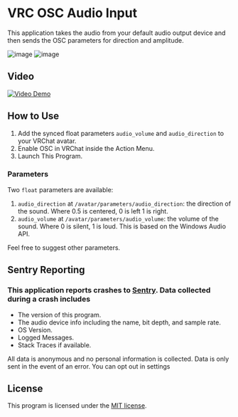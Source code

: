 ﻿# VRC OSC Audio Input

This application takes the audio from your default audio output device and then sends the OSC parameters for direction and amplitude.

![image](https://user-images.githubusercontent.com/13484789/163749591-744f2bbc-eb4c-47f1-9a87-bbb83329b92e.png)
![image](https://user-images.githubusercontent.com/13484789/163749600-4b68d209-3fd8-4c42-8efb-e49c70f99615.png)


## Video
[![Video Demo](http://img.youtube.com/vi/nRYSYIVfluI/0.jpg)](http://www.youtube.com/watch?v=nRYSYIVfluI)


## How to Use

1) Add the synced float parameters `audio_volume` and `audio_direction` to your VRChat avatar.
2) Enable OSC in VRChat inside the Action Menu.
3) Launch This Program.

### Parameters

Two `float` parameters are available:

1) `audio_direction` at `/avatar/parameters/audio_direction`: the direction of the sound. Where 0.5 is centered, 0 is left 1 is right.
2) `audio_volume` at `/avatar/parameters/audio_volume`: the volume of the sound. Where 0 is silent, 1 is loud. This is based on the Windows Audio API.

Feel free to suggest other parameters.

## Sentry Reporting

### This application reports crashes to [Sentry](https://sentry.io/). Data collected during a crash includes

- The version of this program.
- The audio device info including the name, bit depth, and sample rate.
- OS Version.
- Logged Messages.
- Stack Traces if available.

All data is anonymous and no personal information is collected.
Data is only sent in the event of an error.
You can opt out in settings

## License

This program is licensed under the [MIT license](LICENSE).
